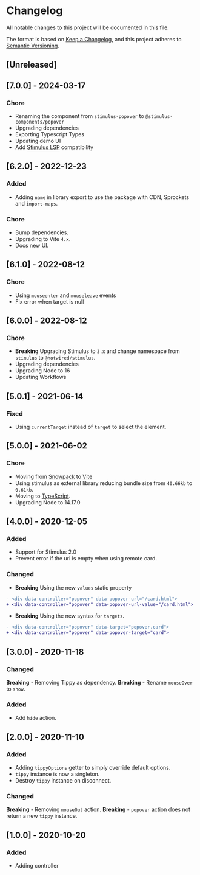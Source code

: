 # Changelog

All notable changes to this project will be documented in this file.

The format is based on [Keep a Changelog](https://keepachangelog.com/en/1.0.0/),
and this project adheres to [Semantic Versioning](https://semver.org/spec/v2.0.0.html).

## [Unreleased]

## [7.0.0] - 2024-03-17

### Chore

- Renaming the component from `stimulus-popover` to `@stimulus-components/popover`
- Upgrading dependencies
- Exporting Typescript Types
- Updating demo UI
- Add [Stimulus LSP](https://github.com/marcoroth/stimulus-lsp) compatibility

## [6.2.0] - 2022-12-23

### Added

- Adding `name` in library export to use the package with CDN, Sprockets and `import-maps`.

### Chore

- Bump dependencies.
- Upgrading to Vite `4.x`.
- Docs new UI.

## [6.1.0] - 2022-08-12

### Chore

- Using `mouseenter` and `mouseleave` events
- Fix error when target is null

## [6.0.0] - 2022-08-12

### Chore

- **Breaking** Upgrading Stimulus to `3.x` and change namespace from `stimulus` to `@hotwired/stimulus`.
- Upgrading dependencies
- Upgrading Node to 16
- Updating Workflows

## [5.0.1] - 2021-06-14

### Fixed

- Using `currentTarget` instead of `target` to select the element.

## [5.0.0] - 2021-06-02

### Chore

- Moving from [Snowpack](https://www.snowpack.dev/) to [Vite](https://vitejs.dev/)
- Using stimulus as external library reducing bundle size from `40.66kb` to `0.61kb`.
- Moving to [TypeScript](https://www.typescriptlang.org/).
- Upgrading Node to 14.17.0

## [4.0.0] - 2020-12-05

### Added

- Support for Stimulus 2.0
- Prevent error if the url is empty when using remote card.

### Changed

- **Breaking** Using the new `values` static property

```diff
- <div data-controller="popover" data-popover-url="/card.html">
+ <div data-controller="popover" data-popover-url-value="/card.html">
```

- **Breaking** Using the new syntax for `targets`.

```diff
- <div data-controller="popover" data-target="popover.card">
+ <div data-controller="popover" data-popover-target="card">
```

## [3.0.0] - 2020-11-18

### Changed

**Breaking** - Removing Tippy as dependency.
**Breaking** - Rename `mouseOver` to `show`.

### Added

- Add `hide` action.

## [2.0.0] - 2020-11-10

### Added

- Adding `tippyOptions` getter to simply override default options.
- `tippy` instance is now a singleton.
- Destroy `tippy` instance on disconnect.

### Changed

**Breaking** - Removing `mouseOut` action.
**Breaking** - `popover` action does not return a new `tippy` instance.

## [1.0.0] - 2020-10-20

### Added

- Adding controller
